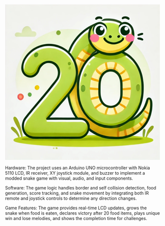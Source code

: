 ![Game Logo](TwentieSnake.jpg)

Hardware: The project uses an Arduino UNO microcontroller with Nokia 5110 LCD, IR receiver, XY joystick module, and buzzer to implement a modded snake game with visual, audio, and input components.

Software: The game logic handles border and self collision detection, food generation, score tracking, and snake movement by integrating both IR remote and joystick controls to determine any direction changes.

Game Features: The game provides real-time LCD updates, grows the snake when food is eaten, declares victory after 20 food items, plays unique win and lose melodies, and shows the completion time for challenges.